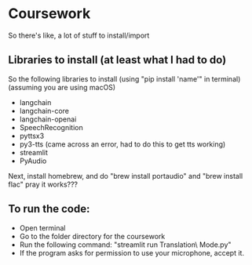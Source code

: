 # Coursework
So there's like, a lot of stuff to install/import

## Libraries to install (at least what I had to do)
So the following libraries to install (using "pip install 'name'" in terminal) (assuming you are using macOS)

- langchain
- langchain-core
- langchain-openai
- SpeechRecognition
- pyttsx3
- py3-tts (came across an error, had to do this to get tts working)
- streamlit
- PyAudio

Next, install homebrew, and do "brew install portaudio" and "brew install flac"
pray it works???

## To run the code:
- Open terminal
- Go to the folder directory for the coursework
- Run the following command: "streamlit run Translation\ Mode.py"
- If the program asks for permission to use your microphone, accept it.
